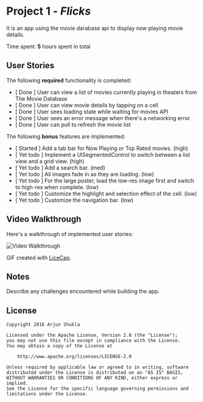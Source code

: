 # Project 1 - *Flicks*

It is an app using the movie darabase api to display now playing movie details.

Time spent: **5** hours spent in total

## User Stories

The following **required** functionality is completed:

- [ Done ] User can view a list of movies currently playing in theaters from The Movie Database
- [ Done ] User can view movie details by tapping on a cell
- [ Done ] User sees loading state while waiting for movies API
- [ Done ] User sees an error message when there's a networking error
- [ Done ] User can pull to refresh the movie list

The following **bonus** features are implemented:

- [ Started ] Add a tab bar for Now Playing or Top Rated movies. (high)
- [ Yet todo ] Implement a UISegmentedControl to switch between a list view and a grid view. (high)
- [ Yet todo ] Add a search bar. (med)
- [ Yet todo ] All images fade in as they are loading. (low)
- [ Yet todo ] For the large poster, load the low-res image first and switch to high-res when complete. (low)
- [ Yet todo ] Customize the highlight and selection effect of the cell. (low)
- [ Yet todo ] Customize the navigation bar. (low)


## Video Walkthrough

Here's a walkthrough of implemented user stories:

<img src='http://i.imgur.com/EubL5S1.gif' title='Video Walkthrough' width='' alt='Video Walkthrough' />


GIF created with [LiceCap](http://www.cockos.com/licecap/).

## Notes

Describe any challenges encountered while building the app.

## License

    Copyright 2016 Arjun Shukla

    Licensed under the Apache License, Version 2.0 (the "License");
    you may not use this file except in compliance with the License.
    You may obtain a copy of the License at

        http://www.apache.org/licenses/LICENSE-2.0

    Unless required by applicable law or agreed to in writing, software
    distributed under the License is distributed on an "AS IS" BASIS,
    WITHOUT WARRANTIES OR CONDITIONS OF ANY KIND, either express or implied.
    See the License for the specific language governing permissions and
    limitations under the License.
